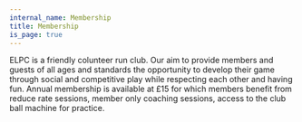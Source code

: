 ```yaml
---
internal_name: Membership
title: Membership
is_page: true
---
```

ELPC is a friendly colunteer run club.  Our aim to provide members and guests of all ages and standards the opportunity to develop their game through social and competitive play while respecting each other and having fun. 
Annual membership is available at £15 for which members benefit from reduce rate sessions, member only coaching sessions, access to the club ball machine for practice.
